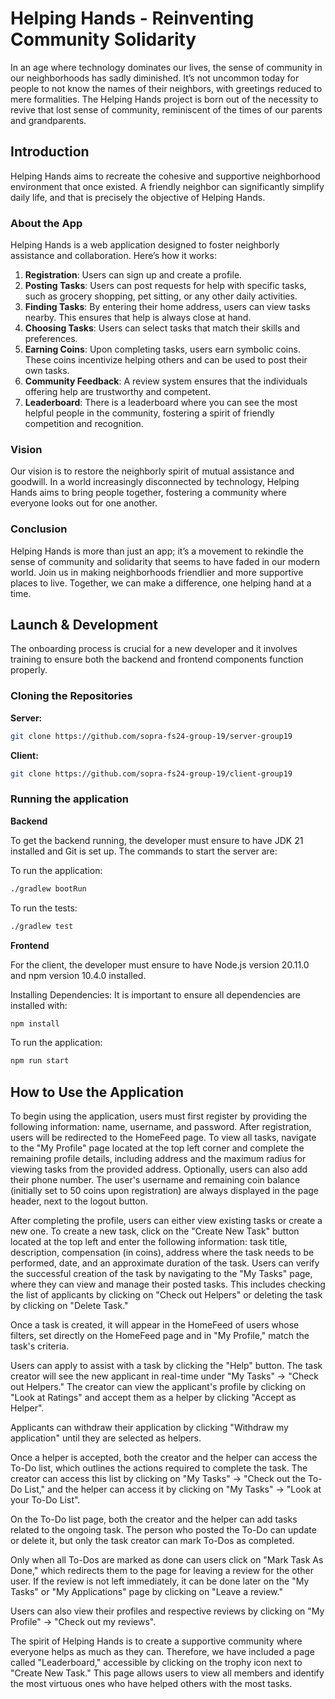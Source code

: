 # Helping Hands - Reinventing Community Solidarity

In an age where technology dominates our lives, the sense of community in our neighborhoods has sadly diminished. It’s not uncommon today for people to not know the names of their neighbors, with greetings reduced to mere formalities. The Helping Hands project is born out of the necessity to revive that lost sense of community, reminiscent of the times of our parents and grandparents.

## Introduction

Helping Hands aims to recreate the cohesive and supportive neighborhood environment that once existed. A friendly neighbor can significantly simplify daily life, and that is precisely the objective of Helping Hands.

### About the App

Helping Hands is a web application designed to foster neighborly assistance and collaboration. Here’s how it works:

1. **Registration**: Users can sign up and create a profile.
2. **Posting Tasks**: Users can post requests for help with specific tasks, such as grocery shopping, pet sitting, or any other daily activities.
3. **Finding Tasks**: By entering their home address, users can view tasks nearby. This ensures that help is always close at hand.
4. **Choosing Tasks**: Users can select tasks that match their skills and preferences.
5. **Earning Coins**: Upon completing tasks, users earn symbolic coins. These coins incentivize helping others and can be used to post their own tasks.
6. **Community Feedback**: A review system ensures that the individuals offering help are trustworthy and competent.
7. **Leaderboard**: There is a leaderboard where you can see the most helpful people in the community, fostering a spirit of friendly competition and recognition.

### Vision

Our vision is to restore the neighborly spirit of mutual assistance and goodwill. In a world increasingly disconnected by technology, Helping Hands aims to bring people together, fostering a community where everyone looks out for one another.

### Conclusion

Helping Hands is more than just an app; it’s a movement to rekindle the sense of community and solidarity that seems to have faded in our modern world. Join us in making neighborhoods friendlier and more supportive places to live. Together, we can make a difference, one helping hand at a time.



## Launch & Development

The onboarding process is crucial for a new developer and it involves training to ensure both the backend and frontend components function properly.

### Cloning the Repositories

**Server:**
```sh
git clone https://github.com/sopra-fs24-group-19/server-group19
```

**Client:**
```sh
git clone https://github.com/sopra-fs24-group-19/client-group19
```

### Running the application

**Backend**

To get the backend running, the developer must ensure to have JDK 21 installed and Git is set up. The commands to start the server are:

To run the application:

```sh
./gradlew bootRun
```
To run the tests:

```sh
./gradlew test
```

**Frontend**

For the client, the developer must ensure to have Node.js version 20.11.0 and npm version 10.4.0 installed.

Installing Dependencies:
It is important to ensure all dependencies are installed with:
```sh
npm install
```
To run the application:
```sh
npm run start
```

## How to Use the Application

To begin using the application, users must first register by providing the following information: name, username, and password. After registration, users will be redirected to the HomeFeed page. To view all tasks, navigate to the "My Profile" page located at the top left corner and complete the remaining profile details, including address and the maximum radius for viewing tasks from the provided address. Optionally, users can also add their phone number. The user's username and remaining coin balance (initially set to 50 coins upon registration) are always displayed in the page header, next to the logout button.

After completing the profile, users can either view existing tasks or create a new one. To create a new task, click on the "Create New Task" button located at the top left and enter the following information: task title, description, compensation (in coins), address where the task needs to be performed, date, and an approximate duration of the task. Users can verify the successful creation of the task by navigating to the "My Tasks" page, where they can view and manage their posted tasks. This includes checking the list of applicants by clicking on "Check out Helpers" or deleting the task by clicking on "Delete Task."

Once a task is created, it will appear in the HomeFeed of users whose filters, set directly on the HomeFeed page and in "My Profile," match the task's criteria.

Users can apply to assist with a task by clicking the "Help" button. The task creator will see the new applicant in real-time under "My Tasks" -> "Check out Helpers." The creator can view the applicant's profile by clicking on "Look at Ratings" and accept them as a helper by clicking "Accept as Helper".

Applicants can withdraw their application by clicking "Withdraw my application" until they are selected as helpers.

Once a helper is accepted, both the creator and the helper can access the To-Do list, which outlines the actions required to complete the task. The creator can access this list by clicking on "My Tasks" -> "Check out the To-Do List," and the helper can access it by clicking on "My Tasks" -> "Look at your To-Do List".

On the To-Do list page, both the creator and the helper can add tasks related to the ongoing task. The person who posted the To-Do can update or delete it, but only the task creator can mark To-Dos as completed.

Only when all To-Dos are marked as done can users click on "Mark Task As Done," which redirects them to the page for leaving a review for the other user. If the review is not left immediately, it can be done later on the "My Tasks" or "My Applications" page by clicking on "Leave a review."

Users can also view their profiles and respective reviews by clicking on "My Profile" -> "Check out my reviews".

The spirit of Helping Hands is to create a supportive community where everyone helps as much as they can. Therefore, we have included a page called "Leaderboard," accessible by clicking on the trophy icon next to "Create New Task." This page allows users to view all members and identify the most virtuous ones who have helped others with the most tasks.

